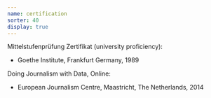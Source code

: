 ```yaml
---
name: certification
sorter: 40
display: true
---
```


Mittelstufenprüfung Zertifikat (university proficiency):
- Goethe Institute, Frankfurt Germany, 1989

Doing Journalism with Data, Online:
- European Journalism Centre, Maastricht, The Netherlands, 2014
